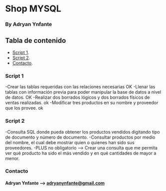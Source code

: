 # Shop MYSQL 

### By Adryan Ynfante

## Tabla de contenido

- [Script 1](#Script-1).
- [Script 2](#Script-2).
- [Contacto](#Contacto).


### Script 1
-Crear las tablas requeridas con las relaciones necesarias OK
-Llenar las tablas con información previa para poder manipular la base de datos a nivel de datos. OK
-Realizar dos borrados lógicos y dos borrados físicos de ventas realizadas. ok
-Modificar tres productos en su nombre y proveedor que los provee. ok


### Script 2
-Consulta SQL donde pueda obtener los productos vendidos digitando tipo de documento y número de documento.
-Consultar productos por medio del nombre, el cual debe mostrar quien o quienes han sido sus proveedores.
-PLUS no obligatorio --> Crear una consulta que me permita ver qué producto ha sido el más vendido y en qué cantidades de mayor a menor.



### Contacto
#### Adryan Ynfante --> adryanynfante@gmail.com
